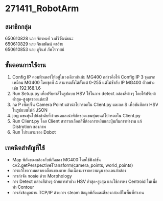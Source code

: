 # 271411_RobotArm
## สมาชิกกลุ่ม
650610828 นาย จักรพงศ์ วงศ์วิวัฒน์ธนะ<br>
650610829 นาย จินตพัฒน์ ตาอ้าย<br>
650610853 นาย ภูรินท์ ภัทโรวาสน์

## ขั้นตอนการใช้งาน
<ol>
  <li>Config IP คอมพิวเตอร์ให้อยู่ในวงเดียวกันกับ MG400 กล่าวคือให้ Config IP 3 ชุดแรกเหมือน MG400 โดยชุดที่ 4 สามารถตั้งได้ตั้งแต่ 0-255 แต่ไม่ซ้ำกับ IP MG400 ตัวอย่างเช่น 192.168.1.6 </li>
  <li>Run Setup.py เพื่อปรับค่าสีในรูปแบบ HSV ใช้ในการ detect กล่องสีต่างๆ โดยให้ปรับค่าต่ำสุด-สูงสุดของแต่ละสี</li>
  <li>กด P เพื่อปริ้น Camera Point แล้วนำไปกรอกใน Client.py และกด S เพื่อบันทึกค่า HSV ในรูปแบบไฟล์ JSON</li>
  <li>jog แขนหุ่นไปยังลำดับที่กำหนดและนำพิกัดของแขนหุ่นยนต์ไปกรอกใน Client.py</li>
  <li>Run Client.py โดย Client สารารถเลือกสีที่ต้องการหยิบและปุ่มเริ่มการทำงาน แก้ Distrotion ของภาพ</li>
  <li>Run โปรแกรมของ Dobot</li>
</ol>

## เทคนิคสำคัญที่ใช้
<ul>
  <li>Map พิกัดของกล้องกับพิกัดของ MG400 โดยใช้ฟังก์ชัน cv2.getPerspectiveTransform(camera_points, world_points)</li>
  <li>การแก้ไขความคลาดเคลื่อนของภาพ อันเนื่องมาจากความนูนของเลนส์กล้อง</li>
  <li>การกำจัด nosie ด้วย Morphology</li>
  <li>การ Detect กล่องสีต่างๆ ด้วยการทำช่วง HSV ต่ำสุด-สูงสุด และใช้การหา Centroid ในเพื่อทำ Contour</li>
  <li>การส่งข้อมูลผ่าน TCP/IP ด้วยการ steam ข้อมูลพิกัดและสีของกล่องสีในพื้นที่ทำงาน</li>
</ul>
